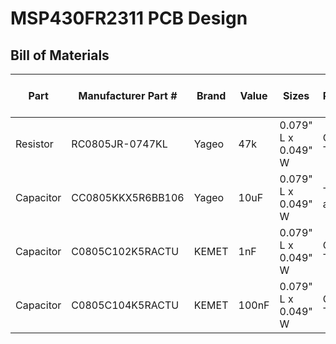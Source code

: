 # MSP430FR2311 PCB Design

## Bill of Materials

|Part     |Manufacturer Part #|Brand|Value|Sizes              |Package      |Unit Price ($)|Link|
|---------|-------------------|-----|-----|-------------------|-------------|--------------|----|
|Resistor |RC0805JR-0747KL    |Yageo| 47k |0.079" L x 0.049" W|Cut Tape     |0.00245       |[Link](https://www.digikey.com/product-detail/en/yageo/RC0805JR-0747KL/311-47KARCT-ND/731283)|
|Capacitor|CC0805KKX5R6BB106  |Yageo|10uF |0.079" L x 0.049" W|Tape and Reel|0.19          |[Link](https://www.digikey.com/product-detail/en/yageo/CC0805KKX5R6BB106/311-1460-2-ND/2833625)|      
|Capacitor|C0805C102K5RACTU   |KEMET|1nF  |0.079" L x 0.049" W|Cut Tape     |0.00784       |[Link](https://www.digikey.com/product-detail/en/kemet/C0805C102K5RACTU/399-1147-1-ND/411422)|
|Capacitor|C0805C104K5RACTU   |KEMET|100nF|0.079" L x 0.049" W|Cut Tape     |0.01012       |[Link](https://www.digikey.com/product-detail/en/kemet/C0805C104K5RACTU/399-1170-1-ND/411445)|
